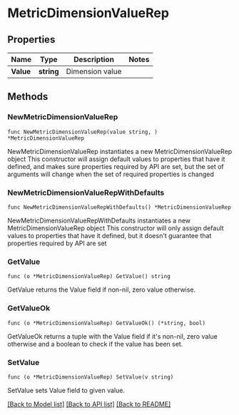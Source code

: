 # MetricDimensionValueRep

## Properties

Name | Type | Description | Notes
------------ | ------------- | ------------- | -------------
**Value** | **string** | Dimension value | 

## Methods

### NewMetricDimensionValueRep

`func NewMetricDimensionValueRep(value string, ) *MetricDimensionValueRep`

NewMetricDimensionValueRep instantiates a new MetricDimensionValueRep object
This constructor will assign default values to properties that have it defined,
and makes sure properties required by API are set, but the set of arguments
will change when the set of required properties is changed

### NewMetricDimensionValueRepWithDefaults

`func NewMetricDimensionValueRepWithDefaults() *MetricDimensionValueRep`

NewMetricDimensionValueRepWithDefaults instantiates a new MetricDimensionValueRep object
This constructor will only assign default values to properties that have it defined,
but it doesn't guarantee that properties required by API are set

### GetValue

`func (o *MetricDimensionValueRep) GetValue() string`

GetValue returns the Value field if non-nil, zero value otherwise.

### GetValueOk

`func (o *MetricDimensionValueRep) GetValueOk() (*string, bool)`

GetValueOk returns a tuple with the Value field if it's non-nil, zero value otherwise
and a boolean to check if the value has been set.

### SetValue

`func (o *MetricDimensionValueRep) SetValue(v string)`

SetValue sets Value field to given value.



[[Back to Model list]](../README.md#documentation-for-models) [[Back to API list]](../README.md#documentation-for-api-endpoints) [[Back to README]](../README.md)


